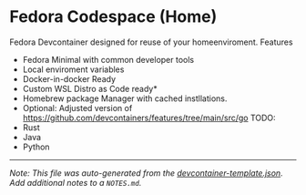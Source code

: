 
# Fedora Codespace (Home)

Fedora Devcontainer designed for reuse of your homeenviroment.
Features 
  - Fedora Minimal with common developer tools 
  - Local enviroment variables
  - Docker-in-docker Ready
  - Custom WSL Distro as Code ready*
  - Homebrew package Manager with cached instllations.
  - Optional: Adjusted version of https://github.com/devcontainers/features/tree/main/src/go
TODO:
  - Rust
  - Java
  - Python
---

_Note: This file was auto-generated from the [devcontainer-template.json](https://github.com/coffedora/template/blob/main/src/init/devcontainer-template.json).  Add additional notes to a `NOTES.md`._

